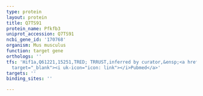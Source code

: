 ```yaml
---
type: protein
layout: protein
title: Q7TS91
protein_name: Pfkfb3
uniprot_accession: Q7TS91
ncbi_gene_id: '170768'
organism: Mus musculus
function: target gene
orthologs: ''
tfs: 'Hif1a,Q61221,15251,TRED; TRRUST,inferred by curator,&ensp;<a href="https://www.ncbi.nlm.nih.gov/pubmed/?term=14623077%5Buid%5D+OR+17202159%5Buid%5D+OR+29087512%5Buid%5D"
  target="_blank"><i uk-icon="icon: link"></i>Pubmed</a>'
targets: ''
binding_sites: ''

---
```

